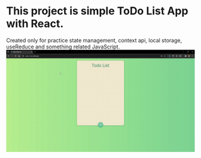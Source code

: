 # This project is simple ToDo List App with React.
Created only for practice state management, context api, local storage, useReduce and something related JavaScript.
<br>
<img src="./public/react-todo-list.gif"/>
